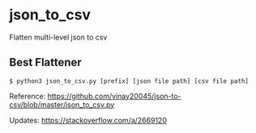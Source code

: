 # json_to_csv
Flatten multi-level json to csv

## Best Flattener
```
$ python3 json_to_csv.py [prefix] [json file path] [csv file path]
```

Reference: https://github.com/vinay20045/json-to-csv/blob/master/json_to_csv.py

Updates: https://stackoverflow.com/a/2669120
